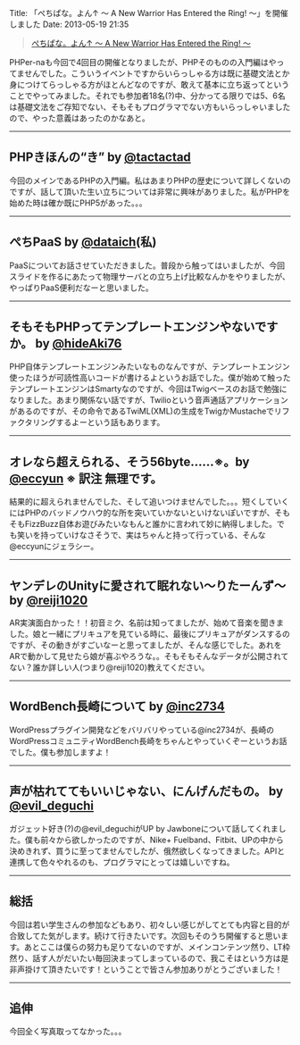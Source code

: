 Title: 「ぺちぱな。よん↑ 〜 A New Warrior Has Entered the Ring! 〜」を開催しました
Date: 2013-05-19 21:35

> [ぺちぱな。よん↑ 〜 A New Warrior Has Entered the Ring! 〜](http://atnd.org/events/41296)

PHPer-naも今回で4回目の開催となりましたが、PHPそのものの入門編はやってませんでした。こういうイベントですからいらっしゃる方は既に基礎文法とか身につけてらっしゃる方がほとんどなのですが、敢えて基本に立ち返ってということでやってみました。それでも参加者18名(?)中、分かってる限りでは5、6名は基礎文法をご存知でない、そもそもプログラマでない方もいらっしゃいましたので、やった意義はあったのかなあと。

---

## PHPきほんの“き” by [@tactactad](https://twitter.com/tactactad)
今回のメインであるPHPの入門編。私はあまりPHPの歴史について詳しくないのですが、話して頂いた生い立ちについては非常に興味がありました。私がPHPを始めた時は確か既にPHP5があった。。。

---

## ぺちPaaS by [@dataich](https://twitter.com/dataich)(私)
PaaSについてお話させていただきました。普段から触ってはいましたが、今回スライドを作るにあたって物理サーバとの立ち上げ比較なんかをやりましたが、やっぱりPaaS便利だなーと思いました。

---

## そもそもPHPってテンプレートエンジンやないですか。 by [@hideAki76](https://twitter.com/hideAki76)
PHP自体テンプレートエンジンみたいなものなんですが、テンプレートエンジン使ったほうが可読性高いコードが書けるよというお話でした。僕が始めて触ったテンプレートエンジンはSmartyなのですが、今回はTwigベースのお話で勉強になりました。あまり関係ない話ですが、Twilioという音声通話アプリケーションがあるのですが、その命令であるTwiML(XML)の生成をTwigかMustacheでリファクタリングするよーという話もあります。

---

## オレなら超えられる、そう56byte……※。by [@eccyun](https://twitter.com/eccyun) ※ 訳注 無理です。
結果的に超えられませんでした、そして追いつけませんでした。。。短くしていくにはPHPのバッドノウハウ的な所を突いていかないといけないぽいですが、そもそもFizzBuzz自体お遊びみたいなもんと誰かに言われて妙に納得しました。でも笑いを持っていけなさそうで、実はちゃんと持って行っている、そんな@eccyunにジェラシー。

---

## ヤンデレのUnityに愛されて眠れない～りたーんず～ by [@reiji1020](https://twitter.com/reiji1020)
AR実演面白かった！！初音ミク、名前は知ってましたが、始めて音楽を聞きました。娘と一緒にプリキュアを見ている時に、最後にプリキュアがダンスするのですが、その動きがすごいなーと思ってましたが、そんな感じでした。あれをARで動かして見せたら娘が喜ぶやろうな。。そもそもそんなデータが公開されてない？誰か詳しい人(つまり@reiji1020)教えてください。

---

## WordBench長崎について by [@inc2734](https://twitter.com/inc2734)
WordPressプラグイン開発などをバリバリやっている@inc2734が、長崎のWordPressコミュニティWordBench長崎をちゃんとやっていくぞーというお話でした。僕も参加しますよ！

---

## 声が枯れててもいいじゃない、にんげんだもの。 by [@evil_deguchi](https://twitter.com/evil_deguchi)
ガジェット好き(?)の@evil_deguchiがUP by Jawboneについて話してくれました。僕も前々から欲しかったのですが、Nike+ Fuelband、Fitbit、UPの中から決めきれず、買うに至ってませんでしたが、俄然欲しくなってきました。APIと連携して色々やれるのも、プログラマにとっては嬉しいですね。

---

## 総括
今回は若い学生さんの参加などもあり、初々しい感じがしてとても内容と目的が合致してた気がします。続けて行きたいです。次回もそのうち開催すると思います。あとここは僕らの努力も足りてないのですが、メインコンテンツ然り、LT枠然り、話す人がだいたい毎回決まってしまっているので、我こそはという方は是非声掛けて頂きたいです！ということで皆さん参加ありがとうございました！

---

## 追伸
今回全く写真取ってなかった。。。